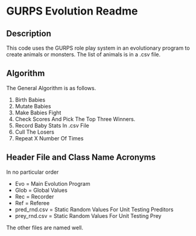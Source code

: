 # GURPS Evolution Readme
## Description
This code uses the GURPS role play system in an evolutionary program to create animals or monsters. The list of animals is in a .csv file.

## Algorithm
The General Algorithm is as follows.

1. Birth Babies
1. Mutate Babies
1. Make Babies Fight
1. Check Scores And Pick The Top Three Winners.
1. Record Baby Stats In .csv File
1. Cull The Losers
1. Repeat X Number Of Times

## Header File and Class Name Acronyms
In no particular order

* Evo = Main Evolution Program
* Glob = Global Values
* Rec = Recorder
* Ref = Referee
* pred_rnd.csv = Static Random Values For Unit Testing Preditors
* prey_rnd.csv = Static Random Values For Unit Testing Prey

The other files are named well.
